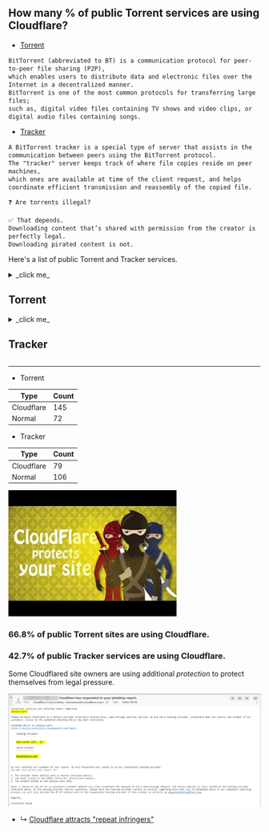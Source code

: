 ## How many % of public Torrent services are using Cloudflare?


- [Torrent](https://en.wikipedia.org/wiki/BitTorrent)
```
BitTorrent (abbreviated to BT) is a communication protocol for peer-to-peer file sharing (P2P), 
which enables users to distribute data and electronic files over the Internet in a decentralized manner.
BitTorrent is one of the most common protocols for transferring large files; 
such as, digital video files containing TV shows and video clips, or digital audio files containing songs.
```

- [Tracker](https://en.wikipedia.org/wiki/BitTorrent_tracker)
```
A BitTorrent tracker is a special type of server that assists in the communication between peers using the BitTorrent protocol.
The "tracker" server keeps track of where file copies reside on peer machines, 
which ones are available at time of the client request, and helps coordinate efficient transmission and reassembly of the copied file.
```

```
❓ Are torrents illegal?

✅ That depends. 
Downloading content that’s shared with permission from the creator is perfectly legal. 
Downloading pirated content is not.
```


Here's a list of public Torrent and Tracker services.


<details>
<summary>_click me_

## Torrent
</summary>

- From
  - [Top 10 Most Popular Torrent Sites of 2020](https://web.archive.org/web/20210427222841/https://torrentfreak.com/top-10-most-popular-torrent-sites-of-2020-200105/)
  - [Top 10 Most Popular Torrent Sites of 2021](https://web.archive.org/web/20210506020609/https://torrentfreak.com/top-torrent-sites-2021-210103/)
  - [24 Best Torrent Sites in April 2021](https://web.archive.org/web/20210413095523/https://troypoint.com/best-torrent-sites/)
  - [the best list of torrent sites](https://web.archive.org/web/20210303164503/https://torrentsites.com/)
- Above sites are 'protected' by Cloudflare.


| Site | Cloudflared |
| --- | --- |
| `01torrent.net` | No |
| `2torrentz.net` | Yes |
| `1337x.to` | Yes |
| `academictorrents.com` | Yes |
| `agfy.co` | Yes |
| `alltorrents.co` | Yes |
| `alt-torrent.com` | Yes |
| `anidex.info` | Yes |
| `anime-sharing.com` | Yes |
| `anime-ultime.net` | No |
| `animebytes.tv` | Yes |
| `animekaizoku.com` | Yes |
| `animetorrents.me` | Yes |
| `animetosho.org` | No |
| `anirena.com` | Yes |
| `arenabg.com` | Yes |
| `audiobookbay.nl` | No |
| `baconbits.org` | No |
| `badasstorrents.com` | Yes |
| `baibako.tv` | Yes |
| `bakabt.me` | Yes |
| `bibliotik.me` | Yes |
| `bigfangroup.org` | Yes |
| `bitnova.info` | Yes |
| `bitspyder.net` | No |
| `bittorrent.am` | Yes |
| `books-share.com` | No |
| `bookyards.com` | Yes |
| `broadcasthe.net` | Yes |
| `btdig.com` | Yes |
| `cinemageddon.net` | Yes |
| `cracked-games.org` | Yes |
| `crackhub.site` | Yes |
| `crackingpatching.com` | Yes |
| `crotorrents.com` | Yes |
| `cztorrent.net` | No |
| `demonoid.is` | Yes |
| `dirtytorrents.com` | No |
| `divxtotal.ch` | No |
| `dodi-repacks.site` | Yes |
| `ebookee.com` | No |
| `elamigos.site` | Yes |
| `elite-tracker.net` | No |
| `elitetorrent.com` | Yes |
| `ethor.net` | Yes |
| `ettvtorrents.com` | Yes |
| `extratorrent.ag` | No |
| `extratorrent.cc` | Yes |
| `extratorrent.si` | No |
| `extratorrents.it` | Yes |
| `eztv.re` | Yes |
| `fast-torrent.ru` | Yes |
| `fearlessrevolution.com` | Yes |
| `feedbooks.com` | Yes |
| `filebase.ws` | Yes |
| `fitgirl-repacks.site` | Yes |
| `flingtrainer.com` | Yes |
| `freebookspot.club` | No |
| `freetechbooks.com` | No |
| `g4u.to` | No |
| `gamecopyworld.com` | Yes |
| `gamesdrive.net` | Yes |
| `gamesforyou.co` | Yes |
| `gazellegames.net` | No |
| `getgamez.net` | Yes |
| `ggbases.com` | Yes |
| `gload.to` | Yes |
| `glodls.to` | Yes |
| `gtdb.to` | Yes |
| `gutenberg.org` | No |
| `hd-space.org` | Yes |
| `hd4fans.org` | Yes |
| `hdarea.co` | Yes |
| `hdbits.org` | No |
| `hdreactor.club` | No |
| `horriblesubs.info` | Yes |
| `ibit.to` | Yes |
| `idope.se` | Yes |
| `igg-games.com` | Yes |
| `ilcorsaronero.link` | Yes |
| `immortalseed.me` | Yes |
| `iptorrents.com` | Yes |
| `iptorrents.me` | Yes |
| `isohunts.to` | Yes |
| `kaoskrew.org` | Yes |
| `kapitalsin.com` | No |
| `katcr.to` | Yes |
| `kickasstorrent.cr` | Yes |
| `kickasstorrent.link` | Yes |
| `kickasstorrents.ee` | No |
| `kickasstorrents.to` | Yes |
| `kinozal.tv` | Yes |
| `leechinghell.pw` | No |
| `libgen.is` | No |
| `limetorrents.cc` | Yes |
| `limetorrents.co` | Yes |
| `limetorrents.com` | Yes |
| `limetorrents.cyou` | Yes |
| `limetorrents.info` | Yes |
| `limetorrents.net` | Yes |
| `limetorrents.zone` | No |
| `linkomanija.net` | No |
| `m-team.cc` | Yes |
| `magnetdl.com` | Yes |
| `manybooks.net` | Yes |
| `masquerade.site` | Yes |
| `masters-tb.com` | Yes |
| `megagames.com` | No |
| `mejortorrento.com` | Yes |
| `mma-torrents.com` | No |
| `monova.org` | Yes |
| `montorrent.com` | Yes |
| `myanonamouse.net` | No |
| `mypiratebay.best` | No |
| `mypiratebay.club` | Yes |
| `mypiratebay.co` | Yes |
| `mypiratebay.fun` | No |
| `mypiratebay.life` | No |
| `mypiratebay.me` | Yes |
| `mypiratebay.net` | No |
| `mypiratebay.wtf` | No |
| `nosteamgames.ro` | No |
| `nyaa.si` | No |
| `oceanofgames.com` | No |
| `old-games.ru` | No |
| `oldgamesdownload.com` | Yes |
| `online-fix.me` | Yes |
| `openpirate.cc` | Yes |
| `openpirate.org` | No |
| `otorrents.com` | No |
| `otxataba.net` | Yes |
| `ovagames.com` | Yes |
| `p2pbg.com` | No |
| `partis.si` | Yes |
| `passthepopcorn.me` | Yes |
| `pcgamestorrents.com` | Yes |
| `pdfbooksworld.com` | No |
| `piratebay.icu` | No |
| `piratebay.life` | No |
| `piratebay.tech` | No |
| `pirateiro.com` | Yes |
| `pirateproxy.ink` | No |
| `pirateproxy.surf` | No |
| `planetebook.com` | Yes |
| `publicdomaintorrents.info` | No |
| `rarbg.to` | No |
| `redacted.ch` | No |
| `repack.info` | Yes |
| `rg-mechanics.org` | No |
| `riperam.org` | No |
| `rlsbb.ru` | Yes |
| `rustorka.com` | Yes |
| `rutor.info` | Yes |
| `rutracker.org` | Yes |
| `scenetime.com` | Yes |
| `scnlog.me` | Yes |
| `seedpeer.eu` | No |
| `seedpeer.me` | No |
| `seven-gamers.com` | Yes |
| `shanaproject.com` | Yes |
| `skidrowreloaded.com` | Yes |
| `skytorrents.to` | No |
| `smashwords.com` | No |
| `snowfl.com` | Yes |
| `steamcracked.co` | Yes |
| `steamhub.co` | Yes |
| `subsplease.org` | Yes |
| `t3nnis.tv` | No |
| `tamilrockers.ws` | Yes |
| `tapochek.net` | Yes |
| `telechargerjeuxtorrent.com` | Yes |
| `thepiratebay.org` | Yes |
| `tokyotosho.info` | Yes |
| `toorgle.com` | No |
| `torlock2.com` | Yes |
| `toros.co` | No |
| `torrends.to` | Yes |
| `torrent9.site` | Yes |
| `torrentbit.net` | No |
| `torrentdownload.info` | Yes |
| `torrentdownloads.cc` | Yes |
| `torrentdownloads.me` | Yes |
| `torrentfunk.com` | Yes |
| `torrentgalaxy.to` | Yes |
| `torrenthound.com` | No |
| `torrenting.com` | Yes |
| `torrentleech.org` | Yes |
| `torrentproject.com` | No |
| `torrentproject.se` | No |
| `torrentreactor.net` | Yes |
| `torrentroom.com` | Yes |
| `torrents.net` | No |
| `torrentseeker.com` | Yes |
| `torrentz.eu` | Yes |
| `torrentz.in` | Yes |
| `torrentz.me` | No |
| `torrentz.to` | Yes |
| `torrentz2.eu` | Yes |
| `torrentz2.is` | No |
| `torrentzeu.org` | No |
| `torrminatorr.com` | Yes |
| `totheglory.im` | Yes |
| `tpb.bike` | No |
| `tpb.cool` | No |
| `tpb.email` | Yes |
| `tpb.red` | No |
| `turktorrent.us` | Yes |
| `tv-vault.me` | Yes |
| `watchsomuch.com` | Yes |
| `xatab-repack.com` | Yes |
| `xspeeds.eu` | Yes |
| `xtorx.com` | No |
| `yggtorrent.li` | Yes |
| `yourbittorrent.com` | Yes |
| `yts.mx` | Yes |
| `zooqle.com` | Yes |
| `zooqlemovies.xyz` | Yes |

</details>


<details>
<summary>_click me_

## Tracker
</summary>

| Server | Cloudflared |
| --- | --- |
| `6ahddutb1ucc3cp.ru` | No |
| `9.rarbg.me` | No |
| `9.rarbg.to` | No |
| `47.ip-51-68-199.eu` | No |
| `1337.abcvg.info` | Yes |
| `admin.videoenpoche.info` | No |
| `agusiq-torrents.pl` | No |
| `anidex.moe` | Yes |
| `app.icon256.com` | Yes |
| `aruacfilmes.com.br` | No |
| `asnet.pw` | No |
| `bclearning.top` | No |
| `bioquantum.co.za` | No |
| `blokas.io` | No |
| `bobbialbano.com` | No |
| `bt.100.pet` | No |
| `bt.firebit.org` | Yes |
| `bt.nfshost.com` | No |
| `bt.okmp3.ru` | Yes |
| `bt2.54new.com` | No |
| `bt2.archive.org` | Yes |
| `bubu.mapfactor.com` | No |
| `camera.lei001.com` | No |
| `cdn-2.gamecoast.org` | Yes |
| `code2chicken.nl` | No |
| `concen.org` | No |
| `cutiegirl.ru` | Yes |
| `daveking.com` | Yes |
| `discord.heihachi.pw` | Yes |
| `drumkitx.com` | No |
| `edu.uifr.ru` | No |
| `engplus.ru` | No |
| `exodus.desync.com` | No |
| `explodie.org` | No |
| `fe.dealclub.de` | No |
| `filetracker.xyz` | No |
| `fxtt.ru` | No |
| `gwp2-v19.rinet.ru` | No |
| `h4.trakx.nibba.trade` | No |
| `inferno.demonoid.is` | Yes |
| `ipv4.tracker.harry.lu` | Yes |
| `johnrosen1.com` | Yes |
| `line-net.ru` | No |
| `ln.mtahost.co` | No |
| `mail.realliferpg.de` | Yes |
| `mail2.zelenaya.net` | No |
| `mgtracker.org` | No |
| `movies.zsw.ca` | No |
| `mts.tvbit.co` | No |
| `nagios.tks.sumy.ua` | No |
| `newtoncity.org` | No |
| `ns349743.ip-91-121-106.eu` | No |
| `ns389251.ovh.net` | No |
| `ns3107607.ip-54-36-126.eu` | No |
| `open.acgnxtracker.com` | Yes |
| `open.acgtracker.com` | Yes |
| `open.kickasstracker.com` | No |
| `open.lolicon.eu` | Yes |
| `open.stealth.si` | No |
| `opentor.org` | No |
| `opentracker.i2p.rocks` | No |
| `p4p.arenabg.com` | Yes |
| `peerfect.org` | No |
| `pow7.com` | Yes |
| `pt.lax.mx` | Yes |
| `public-tracker.zooki.xyz` | Yes |
| `retracker.bashtel.ru` | No |
| `retracker.gorcomnet.ru` | No |
| `retracker.ip.ncnet.ru` | No |
| `retracker.krs-ix.ru` | No |
| `retracker.lanta-net.ru` | No |
| `retracker.mgts.by` | No |
| `retracker.netbynet.ru` | No |
| `retracker.nts.su` | No |
| `retracker.sevstar.net` | No |
| `retracker.spark-rostov.ru` | No |
| `retracker.telecom.by` | No |
| `rt.tace.ru` | Yes |
| `share.camoe.cn` | No |
| `storage.groupees.com` | Yes |
| `t.acg.rip` | No |
| `t.nyaatracker.com` | Yes |
| `t.overflow.biz` | Yes |
| `t3.leech.ie` | Yes |
| `thetracker.org` | Yes |
| `torrentclub.online` | No |
| `torrentclub.tech` | No |
| `torrentsmd.eu` | No |
| `torrenttracker.nwc.acsalaska.net` | No |
| `tr.bangumi.moe` | Yes |
| `tr.cili001.com` | No |
| `tr.kxmp.cf` | No |
| `tr.ready4.icu` | Yes |
| `tr2.ysagin.top` | Yes |
| `tracker.0x.tf` | Yes |
| `tracker.aletorrenty.pl` | No |
| `tracker.altrosky.nl` | No |
| `tracker.army` | No |
| `tracker.beeimg.com` | Yes |
| `tracker.bittor.pw` | No |
| `tracker.bittorrent.am` | Yes |
| `tracker.blacksparrowmedia.net` | No |
| `tracker.bt-hash.com` | No |
| `tracker.bt4g.com` | Yes |
| `tracker.ccp.ovh` | Yes |
| `tracker.city9x.com` | No |
| `tracker.coalition.space` | Yes |
| `tracker.coppersurfer.tk` | No |
| `tracker.darmowy-torrent.pl` | No |
| `tracker.devil-torrents.pl` | Yes |
| `tracker.eddie4.nl` | No |
| `tracker.edoardocolombo.eu` | No |
| `tracker.electro-torrent.pl` | Yes |
| `tracker.ex.ua` | No |
| `tracker.fastdownload.xyz` | Yes |
| `tracker.filemail.com` | No |
| `tracker.files.fm` | Yes |
| `tracker.foreverpirates.co` | Yes |
| `tracker.gbitt.info` | Yes |
| `tracker.grepler.com` | Yes |
| `tracker.hama3.net` | Yes |
| `tracker.imgoingto.icu` | Yes |
| `tracker.internetwarriors.net` | No |
| `tracker.iriseden.eu` | No |
| `tracker.iriseden.fr` | No |
| `tracker.kali.org` | Yes |
| `tracker.kuroy.me` | Yes |
| `tracker.leechers-paradise.org` | No |
| `tracker.lelux.fi` | No |
| `tracker.lilithraws.cf` | Yes |
| `tracker.loadbt.com` | Yes |
| `tracker.mg64.net` | No |
| `tracker.moeking.me` | Yes |
| `tracker.monitorit4.me` | No |
| `tracker.moxing.party` | Yes |
| `tracker.nanoha.org` | Yes |
| `tracker.nighthawk.pw` | Yes |
| `tracker.nitrix.me` | Yes |
| `tracker.noobsubs.net` | Yes |
| `tracker.nrx.me` | No |
| `tracker.ololosh.space` | Yes |
| `tracker.openbittorrent.com` | No |
| `tracker.opentrackr.org` | No |
| `tracker.parrotsec.org` | Yes |
| `tracker.pirateparty.gr` | Yes |
| `tracker.renfei.net` | Yes |
| `tracker.shkinev.me` | No |
| `tracker.sigterm.xyz` | Yes |
| `tracker.sktorrent.net` | No |
| `tracker.skyts.net` | No |
| `tracker.sloppyta.co` | No |
| `tracker.swateam.org.uk` | No |
| `tracker.tamersunion.org` | Yes |
| `tracker.tfile.co` | No |
| `tracker.theoks.net` | Yes |
| `tracker.tiny-vps.com` | No |
| `tracker.tvunderground.org.ru` | Yes |
| `tracker.uw0.xyz` | No |
| `tracker.v6speed.org` | No |
| `tracker.vraphim.com` | No |
| `tracker.yoshi210.com` | Yes |
| `tracker.zemoj.com` | Yes |
| `tracker.zer0day.to` | No |
| `tracker.zerobytes.xyz` | Yes |
| `tracker0.ufibox.com` | Yes |
| `tracker1.bt.moack.co.kr` | Yes |
| `tracker2.christianbro.pw` | No |
| `tracker2.dler.org` | Yes |
| `tracker2.indowebster.com` | Yes |
| `tracker2.wasabii.com.tw` | No |
| `tracker4.itzmx.com` | Yes |
| `trakx.herokuapp.com` | No |
| `tsundere.pw` | Yes |
| `udp-tracker.shittyurl.org` | Yes |
| `us-tracker.publictracker.xyz` | Yes |
| `valakas.rollo.dnsabr.com` | Yes |
| `vibe.community` | Yes |
| `vibe.sleepyinternetfun.xyz` | Yes |
| `vpn.flying-datacenter.de` | No |
| `vps02.net.orel.ru` | No |
| `w.wwwww.wtf` | Yes |
| `wassermann.online` | No |
| `www.loushao.net` | No |
| `www.wareztorrent.com` | No |
| `zephir.monocul.us` | Yes |

</details>


-----


- Torrent

| Type | Count |
| --- | --- | 
| Cloudflare | 145 |
| Normal | 72 |


- Tracker

| Type | Count |
| --- | --- | 
| Cloudflare | 79 |
| Normal | 106 |


![](../../../image/warez.jpg)


### 66.8% of public Torrent sites are using Cloudflare.
### 42.7% of public Tracker services are using Cloudflare.


Some Cloudflared site owners are using additional _protection_ to protect themselves from legal pressure.

![](../../../image/cloudflare_with_ddosguard.jpg)


- ↳ [Cloudflare attracts "repeat infringers"](../../repeat_infringers/)
